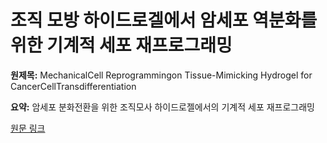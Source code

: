# 조직 모방 하이드로겔에서 암세포 역분화를 위한 기계적 세포 재프로그래밍

**원제목:** MechanicalCell Reprogrammingon Tissue-Mimicking Hydrogel for CancerCellTransdifferentiation

**요약:** 암세포 분화전환을 위한 조직모사 하이드로젤에서의 기계적 세포 재프로그래밍

[원문 링크](https://scholar.google.com/scholar_url?url=https://spj.science.org/doi/pdf/10.34133/research.0810&hl=ko&sa=X&d=14723407713279632150&ei=6ip1aMKLM8CP6rQPj7qX-QQ&scisig=AAZF9b99kvy5aj_FCpK4v-NjpMKH&oi=scholaralrt&hist=BNQUaiIAAAAJ:16444889702863668414:AAZF9b-BSRuuk59VfwbFCe84iYI_&html=&pos=0&folt=kw-top)
